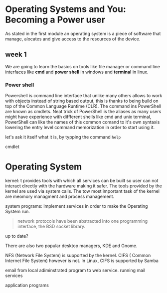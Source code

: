 # Operating Systems and You: Becoming a Power user
As stated in the first module an operating system is a piece of software that manage, alocates and give  access to the resources of the device.

## week 1

We are going to learn the basics on tools like file manager or  command line interfaces like __cmd__ and __power shell__ in windows and __terminal__ in linux.

### Power shell
Powershell is command line interface that unlike many others allows to work with objects instead of string based output, this is thanks to being build on top of the Common Language Runtime (CLR).
The command ins PowerShell are known as cmdlets.
Neat trick of PowerShell is the aliases as many users might have experience with diffferent shells like cmd and unix terminal, PowerShell can like the names of this common comand to it's own syntaxis lowering the entry level command memorization in order to start using it.  

let's ask it itself what it is, by typping the command ```help```

cmdlet 

# Operating System
kernel: t provides tools with which all services can be built so user can not interact directly with the hardware making it safer. The tools provided by the kernel are used via system calls. The tow most important task of the kernel are meomory managment and process management.

system  programs: Implement services in order to make the Operating System run.

> network protocols have been abstracted into one programming interface, the BSD socket library.

up to date?

There are also two popular desktop managers, KDE and Gnome. 

 NFS (Network File System) is supported by the kernel. CIFS  ( Common Internet File System) however is not. In Linux, CIFS is supported by Samba

 email from local adiminstrated program to web service. running mail services 

application programs